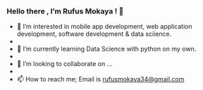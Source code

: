 ###    Hello there , I’m Rufus Mokaya ! 👋


- 👀 I’m interested in mobile app development, web application development, software development & data sciience.
- 
- 🌱 I’m currently learning Data Science with python on my own.
- 
- 💞️ I’m looking to collaborate on ...
- 
- 📫 How to reach me; Email is rufusmokaya34@gmail.com


